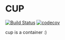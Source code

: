 # CUP

[![Build Status](https://travis-ci.org/jiajunhuang/cup.svg?branch=master)](https://travis-ci.org/jiajunhuang/cup)
[![codecov](https://codecov.io/gh/jiajunhuang/cup/branch/master/graph/badge.svg)](https://codecov.io/gh/jiajunhuang/cup)


cup is a container :)
